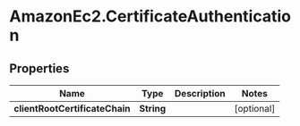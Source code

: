 # AmazonEc2.CertificateAuthentication

## Properties

Name | Type | Description | Notes
------------ | ------------- | ------------- | -------------
**clientRootCertificateChain** | **String** |  | [optional] 


